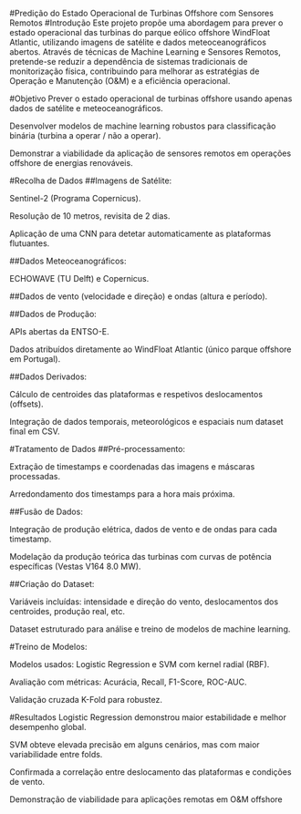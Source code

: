 #Predição do Estado Operacional de Turbinas Offshore com Sensores Remotos
#Introdução
Este projeto propõe uma abordagem para prever o estado operacional das turbinas do parque eólico offshore WindFloat Atlantic, utilizando imagens de satélite e dados meteoceanográficos abertos.
Através de técnicas de Machine Learning e Sensores Remotos, pretende-se reduzir a dependência de sistemas tradicionais de monitorização física, contribuindo para melhorar as estratégias de Operação e Manutenção (O&M) e a eficiência operacional.

#Objetivo
Prever o estado operacional de turbinas offshore usando apenas dados de satélite e meteoceanográficos.

Desenvolver modelos de machine learning robustos para classificação binária (turbina a operar / não a operar).

Demonstrar a viabilidade da aplicação de sensores remotos em operações offshore de energias renováveis.

#Recolha de Dados
##Imagens de Satélite:

Sentinel-2 (Programa Copernicus).

Resolução de 10 metros, revisita de 2 dias.

Aplicação de uma CNN para detetar automaticamente as plataformas flutuantes.

##Dados Meteoceanográficos:

ECHOWAVE (TU Delft) e Copernicus.

##Dados de vento (velocidade e direção) e ondas (altura e período).

##Dados de Produção:

APIs abertas da ENTSO-E.

Dados atribuídos diretamente ao WindFloat Atlantic (único parque offshore em Portugal).

##Dados Derivados:

Cálculo de centroides das plataformas e respetivos deslocamentos (offsets).

Integração de dados temporais, meteorológicos e espaciais num dataset final em CSV.

#Tratamento de Dados
##Pré-processamento:

Extração de timestamps e coordenadas das imagens e máscaras processadas.

Arredondamento dos timestamps para a hora mais próxima.

##Fusão de Dados:

Integração de produção elétrica, dados de vento e de ondas para cada timestamp.

Modelação da produção teórica das turbinas com curvas de potência específicas (Vestas V164 8.0 MW).

##Criação do Dataset:

Variáveis incluídas: intensidade e direção do vento, deslocamentos dos centroides, produção real, etc.

Dataset estruturado para análise e treino de modelos de machine learning.

#Treino de Modelos:

Modelos usados: Logistic Regression e SVM com kernel radial (RBF).

Avaliação com métricas: Acurácia, Recall, F1-Score, ROC-AUC.

Validação cruzada K-Fold para robustez.

#Resultados
Logistic Regression demonstrou maior estabilidade e melhor desempenho global.

SVM obteve elevada precisão em alguns cenários, mas com maior variabilidade entre folds.

Confirmada a correlação entre deslocamento das plataformas e condições de vento.

Demonstração de viabilidade para aplicações remotas em O&M offshore
